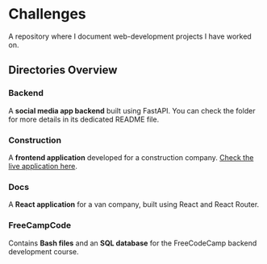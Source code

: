 # Challenges

A repository where I document web-development projects I have worked on.

## Directories Overview

### Backend

A **social media app backend** built using FastAPI. You can check the folder for more details in its dedicated README file.

### Construction

A **frontend application** developed for a construction company. [Check the live application here](#).

### Docs

A **React application** for a van company, built using React and React Router.

### FreeCampCode

Contains **Bash files** and an **SQL database** for the FreeCodeCamp backend development course.
